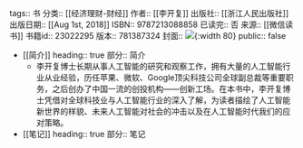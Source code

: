 tags:: 书
分类:: [[经济理财-财经]]
作者:: [[李开复]]
出版社:: [[浙江人民出版社]]
出版日期:: [[Aug 1st, 2018]]
ISBN:: 9787213088858
已读完:: 否
来源:: [[微信读书]]
书籍id:: 23022295
版本:: 781387324
封面:: ![](https://cdn.weread.qq.com/weread/cover/43/YueWen_23022295/s_YueWen_23022295.jpg){:width 80}
public:: false

- [[简介]]
  heading:: true
  部分:: 简介
	- 李开复博士长期从事人工智能的研究和观察工作，拥有大量的人工智能行业从业经验，历任苹果、微软、Google顶尖科技公司全球副总裁等重要职务，之后创办了中国一流的创投机构——创新工场。在本书中，李开复博士凭借对全球科技业与人工智能行业的深入了解，为读者描绘了人工智能新世界的样貌、未来人工智能对社会的冲击以及在人工智能时代我们的应对策略。
- [[笔记]]
  heading:: true
  部分:: 笔记